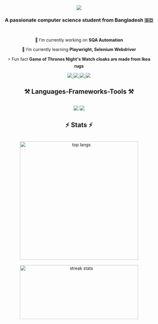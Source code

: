 <h1 align="center">
    <img src="https://readme-typing-svg.herokuapp.com/?font=Righteous&size=35&center=true&vCenter=true&width=500&height=70&duration=4000&lines=Hi+There!+👋;+I'm+Tanvir!;" />
</h1>

<h3 align="center">A passionate computer science student from Bangladesh 🇧🇩</h3>

<br/>

<div align="center">
 
 🔭 I’m currently working on **SQA Automation**
 
 🌱 I’m currently learning **Playwright, Selenium Webdriver**

⚡ Fun fact **Game of Thrones Night's Watch cloaks are made from Ikea rugs**

 </div>
 
<div align="center"> 
  <a href="mailto:tanvirhassan4484@gmail.com">
    <img src="https://img.shields.io/badge/Gmail-333333?style=for-the-badge&logo=gmail&logoColor=red" />
  </a>
  <a href="www.linkedin.com/in/mdtanhassan/" target="_blank">
    <img src="https://img.shields.io/badge/LinkedIn-0077B5?style=for-the-badge&logo=linkedin&logoColor=white" target="_blank" />
  </a>
  <a href="https://www.facebook.com/rogerthattan46481/">
     <img src="https://img.shields.io/badge/Facebook-1877F2?style=for-the-badge&logo=facebook&logoColor=white" /> <!-- sqlite, safari, google-chrome are other good icon options -->
  </a>
    <a href="[https://scholar.google.com/citations?user=YOUR_USER_ID_HERE](https://scholar.google.com/citations?user=Wu-Rd-UAAAAJ&hl=en&authuser=1&oi=sra)">
  <img src="https://img.shields.io/badge/Google%20Scholar-4285F4?style=for-the-badge&logo=google-scholar&logoColor=white" />
</a>

</div>
 
<h2 align="center">⚒️ Languages-Frameworks-Tools ⚒️</h2>
<br/>
<div align="center">
    <img src="https://skillicons.dev/icons?i=c,cpp,cs,html,css,java,js,php,py,tailwind,mysql" />
    <img src="https://skillicons.dev/icons?i=arduino,figma,github,matlab,ps,pr,pytorch,sublime,sklearn,tensorflow,ubuntu,vscode" /><br>
</div>

<h2 align="center">⚡ Stats ⚡</h2>
<br>
<div align=center>
  <img width=390 align="center" src="https://github-readme-stats-salesp07.vercel.app/api/top-langs/?username=rogerthattan&hide=HTML&langs_count=8&layout=compact&theme=react&border_radius=10&size_weight=0.5&count_weight=0.5&exclude_repo=github-readme-stats" alt="top langs" />
<br/> 
<br/> 
<img width=390 height = 178 src="https://github-readme-streak-stats-salesp07.vercel.app/?user=rogerthattan&count_private=true&theme=react&border_radius=12" alt="streak stats"/>
  
 
</div>


